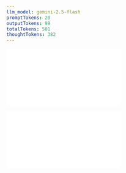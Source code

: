 ```yaml
---
llm_model: gemini-2.5-flash
promptTokens: 20
outputTokens: 99
totalTokens: 501
thoughtTokens: 382
---
```


![@](steps/file.d4eeb26e.md)

![@](steps/response.7373d5c1.md)